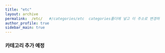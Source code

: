 ```yaml
---
title: "etc"
layout: archive
permalink:  /etc/   #/categories/etc  categories폴더에 넣고 이 주소로 변경하면 디플로이 실패함. 폴더에 안넣고 이 주소로 해도 실패함
author_profile: true
sidebar_main: true
---
```


### 카테고리 추가 예정 ###

<!-- {% assign posts = site.etc %} -->
<!-- {% for post in posts %} {% include archive-single2.html type=page.entries_layout %} {% endfor %} -->

<!-- {% assign posts = site.categories.etc %} -->
<!-- {% for post in posts %} {% include archive-single2.html type=page.entries_layout %} {% endfor %} -->